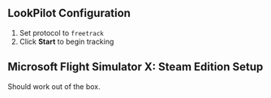 ## LookPilot Configuration
1. Set protocol to `freetrack`
2. Click **Start** to begin tracking

## Microsoft Flight Simulator X: Steam Edition Setup
Should work out of the box. 